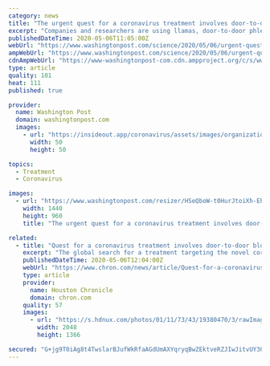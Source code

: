 ```yaml
---
category: news
title: "The urgent quest for a coronavirus treatment involves door-to-door blood collection and a llama named Winter"
excerpt: "Companies and researchers are using llamas, door-to-door phlebotomists and genetically engineered mice in the hunt for coronavirus treatments inspired by the immune system."
publishedDateTime: 2020-05-06T11:05:00Z
webUrl: "https://www.washingtonpost.com/science/2020/05/06/urgent-quest-coronavirus-treatment-involves-door-to-door-blood-collection-llama-named-winter/"
ampWebUrl: "https://www.washingtonpost.com/science/2020/05/06/urgent-quest-coronavirus-treatment-involves-door-to-door-blood-collection-llama-named-winter/?outputType=amp"
cdnAmpWebUrl: "https://www-washingtonpost-com.cdn.ampproject.org/c/s/www.washingtonpost.com/science/2020/05/06/urgent-quest-coronavirus-treatment-involves-door-to-door-blood-collection-llama-named-winter/?outputType=amp"
type: article
quality: 101
heat: 111
published: true

provider:
  name: Washington Post
  domain: washingtonpost.com
  images:
    - url: "https://insideout.app/coronavirus/assets/images/organizations/washingtonpost.com-50x50.jpg"
      width: 50
      height: 50

topics:
  - Treatment
  - Coronavirus

images:
  - url: "https://www.washingtonpost.com/resizer/HSeQboW-t0HurJtoiXh-EhNR6C0=/1440x0/smart/arc-anglerfish-washpost-prod-washpost.s3.amazonaws.com/public/KEAV4MDPL5BJTNSOW2RA55KZDA.jpg"
    width: 1440
    height: 960
    title: "The urgent quest for a coronavirus treatment involves door-to-door blood collection and a llama named Winter"

related:
  - title: "Quest for a coronavirus treatment involves door-to-door blood collection and a llama named Winter"
    excerpt: "The global search for a treatment targeting the novel coronavirus has led to an unlikely potential savior: a cocoa-colored llama named Winter, whose blood could hold a weapon to blunt the virus. She lives at a research farm in Belgium with about 130 other llamas and alpacas."
    publishedDateTime: 2020-05-06T12:04:00Z
    webUrl: "https://www.chron.com/news/article/Quest-for-a-coronavirus-treatment-involves-15250095.php"
    type: article
    provider:
      name: Houston Chronicle
      domain: chron.com
    quality: 57
    images:
      - url: "https://s.hdnux.com/photos/01/11/73/43/19380470/3/rawImage.jpg"
        width: 2048
        height: 1366

secured: "G+jg9T0iAg8t4TwslarBJufWkRfaAGdUmAXYqryqBwZEktveRZJIwJitvUY3Qf+Y7X04jkS8ZhMbFMaymy8ANecj8c1csk62KPXNu3v1fMHyCFVwHLMTsJxmE7OZis4uWTQv2F8J4F329Hn5iJaysZ1sA3EXZJ7f9VK07U6Jq9+6fTQgoa7qQGbo9OTvfUoqz/q7OGza6Brq8H/1QZaYCPJLLyfCM3kkhT7WEiZghg8pS13uL6NdhRYkRPKhmSgTtbj80glQQjKpFzuvZU1NDPoOWW8naFT/dHXbPuqDWsEr5hdX2kHXMVtLi9Zg0i1H3+F6kZUVoS5fjZymPh9gJINjPaAcE8jddVh93VfsUTT7+idgSIk6cx1cGq+1sW8eLnSq5Fr9/LFTTWohOIy8Smvh8wHFQoE5WOgNM5/R/Hkx4bLQMAeqTeanc/t/JnZrFKn2WZ+xdlyRGrWH7/jm92Wy5E7MI1YQwd6rkMKVUzw=;klf38hXGm7uQ+zBhdfrHwQ=="
---
```


